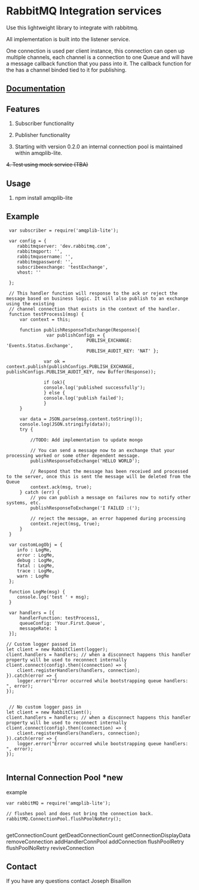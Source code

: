 # RabbitMQ Integration services

Use this lightweight library to integrate with rabbitmq. 

All implementation is built into the listener service.

One connection is used per client instance, this connection can open up multiple channels, each channel is a connection to one Queue and will
have a message callback function that you pass into it. The callback function for the has a channel binded tied to it for publishing.

## [Documentation](https://cdn.rawgit.com/josephbisaillon/amqplib-lite/master/jsdoc_build/docs/index.html)

## Features
1. Subscriber functionality

2. Publisher functionality

3. Starting with version 0.2.0 an internal connection pool is maintained within amqplib-lite.

~~4. Test using mock service (TBA)~~

## Usage

1. npm install amqplib-lite

## Example
```
 var subscriber = require('amqplib-lite');
 
 var config = {
    rabbitmqserver: 'dev.rabbitmq.com',
    rabbitmqport: '',
    rabbitmqusername: '',
    rabbitmqpassword: '',
    subscribeexchange: 'testExchange',
    vhost: ''

 };
 
 // This handler function will response to the ack or reject the message based on business logic. It will also publish to an exchange using the existing
 // channel connection that exists in the context of the handler. 
 function testProcess1(msg) {
     var context = this;
     
     function publishResponseToExchange(Response){
               var publishConfigs = { 
                              PUBLISH_EXCHANGE: 'Events.Status.Exchange',
                              PUBLISH_AUDIT_KEY: 'NAT' };
                                            
              var ok = context.publish(publishConfigs.PUBLISH_EXCHANGE, publishConfigs.PUBLISH_AUDIT_KEY, new Buffer(Response));
              
              if (ok){
              console.log('published successfully');
              } else {
              console.log('publish failed');
              }
     }
     
     var data = JSON.parse(msg.content.toString());
     console.log(JSON.stringify(data));
     try {

         //TODO: Add implementation to update mongo

         // You can send a message now to an exchange that your processing worked or some other dependent message.
         publishResponseToExchange('HELLO WORLD');
         
         // Respond that the message has been received and processed to the server, once this is sent the message will be deleted from the Queue
         context.ack(msg, true);
     } catch (err) {
         // you can publish a message on failures now to notify other systems, etc.
         publishResponseToExchange('I FAILED :(');
            
         // reject the message, an error happened during processing
         context.reject(msg, true);
     }
 }

 var customLogObj = {
    info : LogMe,
    error : LogMe,
    debug : LogMe,
    fatal : LogMe,
    trace : LogMe,
    warn : LogMe
 };

 function LogMe(msg) {
    console.log('test ' + msg);
 }

 var handlers = [{
     handlerFunction: testProcess1,
     queueConfig: 'Your.First.Queue',
     messageRate: 1
 }];
 
// Custom logger passed in
let client = new RabbitClient(logger);
client.handlers = handlers; // when a disconnect happens this handler property will be used to reconnect internally
client.connect(config).then((connection) => {
    client.registerHandlers(handlers, connection);
}).catch(error => {
    logger.error("Error occurred while bootstrapping queue handlers: ", error);
});

 
 // No custom logger pass in
let client = new RabbitClient();
client.handlers = handlers; // when a disconnect happens this handler property will be used to reconnect internally
client.connect(config).then((connection) => {
    client.registerHandlers(handlers, connection);
}).catch(error => {
    logger.error("Error occurred while bootstrapping queue handlers: ", error);
});
 
```

## Internal Connection Pool *new

example
```
var rabbitMQ = require('amqplib-lite');

// flushes pool and does not bring the connection back. 
rabbitMQ.ConnectionPool.flushPoolNoRetry();


```
  getConnectionCount
  getDeadConnectionCount
  getConnectionDisplayData
  removeConnection
  addHandlerConnPool
  addConnection
  flushPoolRetry
  flushPoolNoRetry
  reviveConnection


## Contact
If you have any questions contact Joseph Bisaillon
